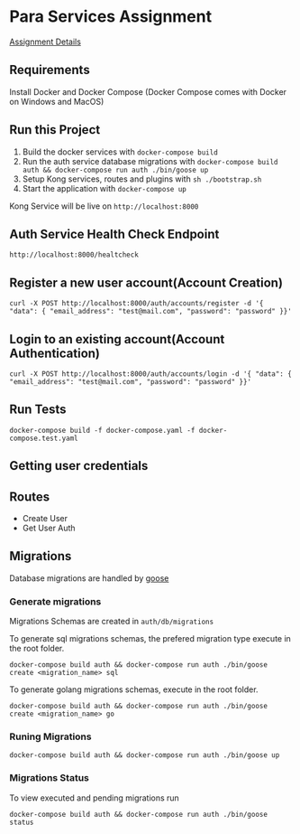 # Para Services Assignment

[Assignment Details](https://github.com/ParaServices/coding-challenge-golang)

## Requirements

Install Docker and Docker Compose (Docker Compose comes with Docker on Windows and MacOS)

## Run this Project

1. Build the docker services with `docker-compose build`
2. Run the auth service  database migrations with `docker-compose build auth && docker-compose run auth ./bin/goose up`
3. Setup Kong services, routes and plugins with `sh ./bootstrap.sh`
4. Start the application with `docker-compose up`

Kong Service will be live on `http://localhost:8000`

## Auth Service Health Check Endpoint

`http://localhost:8000/healtcheck`

## Register a new user account(Account Creation)

```
curl -X POST http://localhost:8000/auth/accounts/register -d '{ "data": { "email_address": "test@mail.com", "password": "password" }}'
```

## Login to an existing account(Account Authentication)

```
curl -X POST http://localhost:8000/auth/accounts/login -d '{ "data": { "email_address": "test@mail.com", "password": "password" }}'
```

## Run Tests
```
docker-compose build -f docker-compose.yaml -f docker-compose.test.yaml
```


## Getting user credentials

## Routes
- Create User
- Get User Auth

## Migrations
Database migrations are handled by [goose](https://github.com/pressly/goose)

### Generate migrations

Migrations Schemas are created in `auth/db/migrations`

To generate sql migrations schemas, the prefered migration type execute in the root folder.
```
docker-compose build auth && docker-compose run auth ./bin/goose create <migration_name> sql
```

To generate golang migrations schemas, execute in the root folder.
```
docker-compose build auth && docker-compose run auth ./bin/goose create <migration_name> go
```

### Runing Migrations

```
docker-compose build auth && docker-compose run auth ./bin/goose up
```

### Migrations Status

To view executed and pending migrations run
```
docker-compose build auth && docker-compose run auth ./bin/goose status
```

